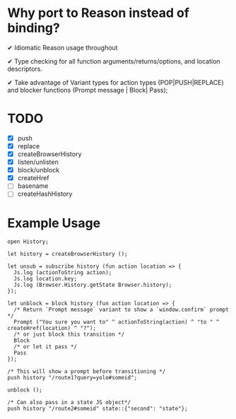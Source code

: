 # Why port to Reason instead of binding? 

✔ Idiomatic Reason usage throughout

✔ Type checking for all function arguments/returns/options, and location descriptors. 

✔ Take advantage of Variant types for action types (POP|PUSH|REPLACE) and
blocker functions (Prompt message | Block| Pass);

# TODO

- [x] push 
- [x] replace 
- [x] createBrowserHistory 
- [x] listen/unlisten
- [x] block/unblock
- [x] createHref
- [ ] basename
- [ ] createHashHistory

# Example Usage 

```reason
open History;

let history = createBrowserHistory ();

let unsub = subscribe history (fun action location => {
  Js.log (actionToString action);
  Js.log location.key; 
  Js.log (Browser.History.getState Browser.history);
});

let unblock = block history (fun action location => {
  /* Return `Prompt message` variant to show a `window.confirm` prompt */
  Prompt ("You sure you want to" ^ actionToString(action) ^ "to " ^ createHref(location) ^ "?");
  /* or just block this transition */
  Block
  /* or let it pass */
  Pass
}); 

/* This will show a prompt before transitioning */
push history "/route1?query=yolo#someid"; 

unblock (); 

/* Can also pass in a state JS object*/
push history "/route2#someid" state::{"second": "state"}; 
```